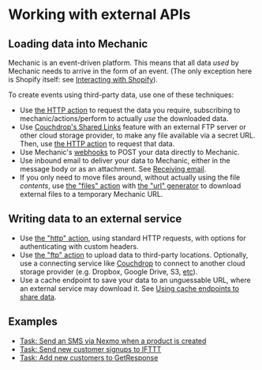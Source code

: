 # Working with external APIs

## Loading data into Mechanic

Mechanic is an event-driven platform. This means that all data _used_ by Mechanic needs to arrive in the form of an event. \(The only exception here is Shopify itself: see [Interacting with Shopify](../core/interacting-with-shopify/)\).

To create events using third-party data, use one of these techniques:

* Use [the HTTP action](../core/actions/types/http.md) to request the data you require, subscribing to mechanic/actions/perform to actually _use_ the downloaded data.
* Use [Couchdrop's Shared Links](https://couchdrop.io/features/shared-links) feature with an external FTP server or other cloud storage provider, to make any file available via a secret URL. Then, use [the HTTP action](../core/actions/types/http.md) to request that data.
* Use Mechanic's [webhooks](../platform/webhooks.md) to POST your data directly to Mechanic.
* Use inbound email to deliver your data to Mechanic, either in the message body or as an attachment. See [Receiving email](https://docs.usemechanic.com/article/445-receiving-email).
* If you only need to move files around, without actually using the file _contents_, use [the "files" action](https://docs.usemechanic.com/article/449-the-files-action) with [the "url" generator](https://docs.usemechanic.com/article/338-generating-files#url) to download external files to a temporary Mechanic URL.

## Writing data to an external service

* Use [the "http" action](https://docs.usemechanic.com/article/406-the-http-action), using standard HTTP requests, with options for authenticating with custom headers.
* Use [the "ftp" action](https://docs.usemechanic.com/article/379-the-ftp-action) to upload data to third-party locations. Optionally, use a connecting service like [Couchdrop](https://couchdrop.io/) to connect to another cloud storage provider \(e.g. Dropbox, Google Drive, S3, [etc](https://couchdrop.io/features/cloud-storage)\).
* Use a cache endpoint to save your data to an unguessable URL, where an external service may download it. See [Using cache endpoints to share data](https://docs.usemechanic.com/article/446-using-cache-endpoints-to-share-data).

## Examples

* [Task: Send an SMS via Nexmo when a product is created](https://usemechanic.com/task/send-an-sms-via-nexmo-when-a-product-is-created)
* [Task: Send new customer signups to IFTTT](https://usemechanic.com/task/send-new-customer-signups-to-ifttt)
* [Task: Add new customers to GetResponse](https://usemechanic.com/task/add-new-customers-to-getresponse)

